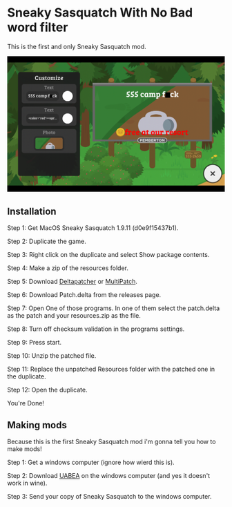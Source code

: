 # Sneaky Sasquatch With No Bad word filter
This is the first and only Sneaky Sasquatch mod.

![The Image](https://github.com/ikyih/Sneaky_Sasquatch_No_Bad_Word_Filter/blob/main/images/ss.png?raw=true)

## Installation

Step 1: Get MacOS Sneaky Sasquatch 1.9.11 (d0e9f15437b1).

Step 2: Duplicate the game.

Step 3: Right click on the duplicate and select Show package contents.

Step 4: Make a zip of the resources folder.

Step 5: Download [Deltapatcher](https://github.com/marco-calautti/DeltaPatcher/releases) or [MultiPatch](https://www.romhacking.net/utilities/746).

Step 6: Download Patch.delta from the releases page.

Step 7: Open One of those programs. In one of them select the patch.delta as the patch and your resources.zip as the file.

Step 8: Turn off checksum validation in the programs settings.

Step 9: Press start.

Step 10: Unzip the patched file.

Step 11: Replace the unpatched Resources folder with the patched one in the duplicate.

Step 12: Open the duplicate.

You're Done!

## Making mods

Because this is the first Sneaky Sasquatch mod i'm gonna tell you how to make mods!

Step 1: Get a windows computer (ignore how wierd this is).

Step 2: Download [UABEA](https://github.com/nesrak1/UABEA) on the windows computer (and yes it doesn't work in wine).

Step 3: Send your copy of Sneaky Sasquatch to the windows computer.

